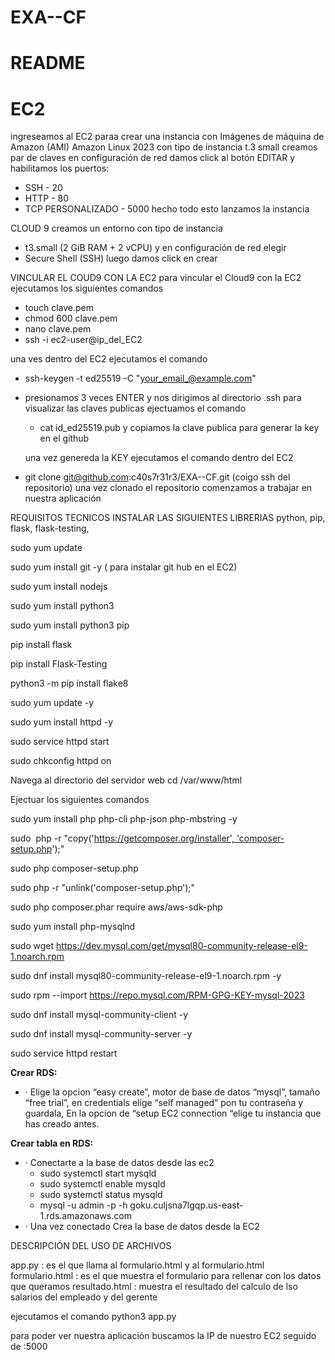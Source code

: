 # EXA--CF
# README


# EC2
ingreseamos al EC2 paraa crear una instancia con Imágenes de máquina de Amazon (AMI) Amazon Linux 2023
con tipo de instancia t.3 small
creamos par de claves 
en configuración de red damos click al botón EDITAR y habilitamos los puertos:
- SSH - 20
- HTTP - 80
- TCP PERSONALIZADO - 5000
hecho todo esto lanzamos la instancia

CLOUD 9
creamos un entorno con tipo de instancia
- t3.small (2 GiB RAM + 2 vCPU)
  y en configuración de red elegir
- Secure Shell (SSH)
luego damos click en crear

VINCULAR EL COUD9 CON LA EC2
para vincular el Cloud9 con la EC2 ejecutamos los siguientes comandos

- touch clave.pem
- chmod 600 clave.pem
- nano clave.pem 
- ssh -i ec2-user@ip_del_EC2

una ves dentro del EC2 ejecutamos el comando 
- ssh-keygen -t ed25519 -C "your_email_@example.com"
- presionamos 3 veces ENTER
  y nos dirigimos al directorio .ssh para visualizar las claves publicas
  ejectuamos el comando
  - cat id_ed25519.pub
    y copiamos la clave publica para generar la key en el github

  una vez genereda la KEY ejecutamos el comando dentro del EC2
- git clone git@github.com:c40s7r31r3/EXA--CF.git (coigo ssh del repositorio)
  una vez clonado el repositorio comenzamos a trabajar en nuestra aplicación

REQUISITOS TECNICOS INSTALAR LAS SIGUIENTES LIBRERIAS
python, pip, flask, flask-testing, 

sudo yum update  

sudo yum install git -y ( para instalar git hub en el EC2)

sudo yum install nodejs

sudo yum install python3

sudo yum install python3 pip

pip install flask

pip install Flask-Testing

python3 -m pip install flake8

sudo yum update -y

sudo yum install httpd -y

 sudo service httpd start

 sudo chkconfig httpd on

Navega al directorio del servidor web  cd /var/www/html

Ejectuar los siguientes comandos

sudo yum install php php-cli php-json php-mbstring -y

sudo  php -r "copy('https://getcomposer.org/installer', 'composer-setup.php');"

 sudo php composer-setup.php

sudo php -r "unlink('composer-setup.php');"

sudo php composer.phar require aws/aws-sdk-php

sudo yum install php-mysqlnd

sudo wget https://dev.mysql.com/get/mysql80-community-release-el9-1.noarch.rpm

sudo dnf install mysql80-community-release-el9-1.noarch.rpm -y

sudo rpm --import https://repo.mysql.com/RPM-GPG-KEY-mysql-2023

sudo dnf install mysql-community-client -y

sudo dnf install mysql-community-server -y

sudo service httpd restart

**Crear RDS:**

- · Elige la opcion “easy create”, motor de base de datos “mysql”, tamaño “free trial”, en credentials elige “self managed” pon tu contraseña y guardala, En la opcion de “setup EC2 connection “elige tu instancia que has creado antes.

**Crear tabla en RDS:**

- · Conectarte a la base de datos desde las ec2
    - sudo systemctl start mysqld
    - sudo systemctl enable mysqld
    - sudo systemctl status mysqld
    - mysql -u admin -p -h goku.culjsna7lgqp.us-east-1.rds.amazonaws.com
- · Una vez conectado Crea la base de datos desde la EC2

DESCRIPCIÓN DEL USO DE ARCHIVOS

app.py : es el que llama al formulario.html y al formulario.html
formulario.html : es el que muestra el formulario para rellenar con los datos que queramos
resultado.html : muestra el resultado del calculo de lso salarios del empleado y del gerente

ejecutamos el comando python3 app.py

para poder ver nuestra aplicación buscamos la IP de nuestro EC2 seguido de :5000 

